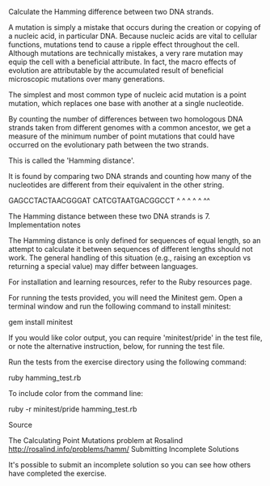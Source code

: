 

Calculate the Hamming difference between two DNA strands.

A mutation is simply a mistake that occurs during the creation or copying of a nucleic acid, in particular DNA. Because nucleic acids are vital to cellular functions, mutations tend to cause a ripple effect throughout the cell. Although mutations are technically mistakes, a very rare mutation may equip the cell with a beneficial attribute. In fact, the macro effects of evolution are attributable by the accumulated result of beneficial microscopic mutations over many generations.

The simplest and most common type of nucleic acid mutation is a point mutation, which replaces one base with another at a single nucleotide.

By counting the number of differences between two homologous DNA strands taken from different genomes with a common ancestor, we get a measure of the minimum number of point mutations that could have occurred on the evolutionary path between the two strands.

This is called the 'Hamming distance'.

It is found by comparing two DNA strands and counting how many of the nucleotides are different from their equivalent in the other string.

GAGCCTACTAACGGGAT
CATCGTAATGACGGCCT
^ ^ ^  ^ ^    ^^

The Hamming distance between these two DNA strands is 7.
Implementation notes

The Hamming distance is only defined for sequences of equal length, so an attempt to calculate it between sequences of different lengths should not work. The general handling of this situation (e.g., raising an exception vs returning a special value) may differ between languages.

For installation and learning resources, refer to the Ruby resources page.

For running the tests provided, you will need the Minitest gem. Open a terminal window and run the following command to install minitest:

gem install minitest

If you would like color output, you can require 'minitest/pride' in the test file, or note the alternative instruction, below, for running the test file.

Run the tests from the exercise directory using the following command:

ruby hamming_test.rb

To include color from the command line:

ruby -r minitest/pride hamming_test.rb

Source

The Calculating Point Mutations problem at Rosalind http://rosalind.info/problems/hamm/
Submitting Incomplete Solutions

It's possible to submit an incomplete solution so you can see how others have completed the exercise.
